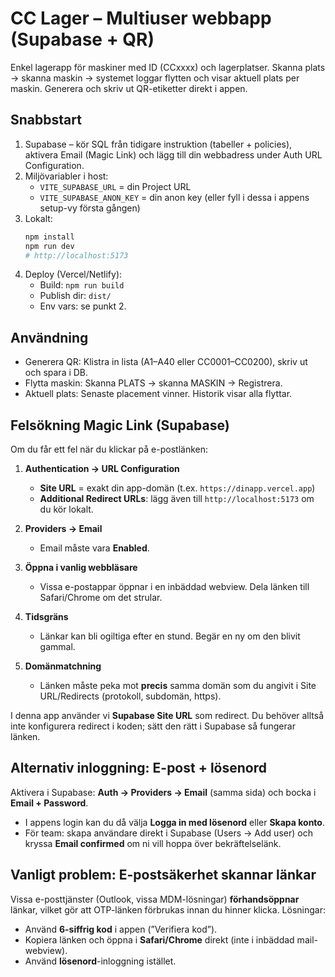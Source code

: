 # CC Lager – Multiuser webbapp (Supabase + QR)

Enkel lagerapp för maskiner med ID (CCxxxx) och lagerplatser. Skanna plats → skanna maskin → systemet loggar flytten och visar aktuell plats per maskin. Generera och skriv ut QR-etiketter direkt i appen.

## Snabbstart

1. Supabase – kör SQL från tidigare instruktion (tabeller + policies), aktivera Email (Magic Link) och lägg till din webbadress under Auth URL Configuration.
2. Miljövariabler i host:
   - `VITE_SUPABASE_URL` = din Project URL
   - `VITE_SUPABASE_ANON_KEY` = din anon key
   (eller fyll i dessa i appens setup-vy första gången)
3. Lokalt:
   ```bash
   npm install
   npm run dev
   # http://localhost:5173
   ```
4. Deploy (Vercel/Netlify):
   - Build: `npm run build`
   - Publish dir: `dist/`
   - Env vars: se punkt 2.

## Användning
- Generera QR: Klistra in lista (A1–A40 eller CC0001–CC0200), skriv ut och spara i DB.
- Flytta maskin: Skanna PLATS → skanna MASKIN → Registrera.
- Aktuell plats: Senaste placement vinner. Historik visar alla flyttar.

## Felsökning Magic Link (Supabase)
Om du får ett fel när du klickar på e-postlänken:

1. **Authentication → URL Configuration**
   - **Site URL** = exakt din app-domän (t.ex. `https://dinapp.vercel.app`)
   - **Additional Redirect URLs**: lägg även till `http://localhost:5173` om du kör lokalt.

2. **Providers → Email**
   - Email måste vara **Enabled**.

3. **Öppna i vanlig webbläsare**
   - Vissa e-postappar öppnar i en inbäddad webview. Dela länken till Safari/Chrome om det strular.

4. **Tidsgräns**
   - Länkar kan bli ogiltiga efter en stund. Begär en ny om den blivit gammal.

5. **Domänmatchning**
   - Länken måste peka mot **precis** samma domän som du angivit i Site URL/Redirects (protokoll, subdomän, https).

I denna app använder vi **Supabase Site URL** som redirect. Du behöver alltså inte konfigurera redirect i koden; sätt den rätt i Supabase så fungerar länken.


## Alternativ inloggning: E-post + lösenord
Aktivera i Supabase: **Auth → Providers → Email** (samma sida) och bocka i **Email + Password**.
- I appens login kan du då välja **Logga in med lösenord** eller **Skapa konto**.
- För team: skapa användare direkt i Supabase (Users → Add user) och kryssa **Email confirmed** om ni vill hoppa över bekräftelselänk.

## Vanligt problem: E-postsäkerhet skannar länkar
Vissa e-posttjänster (Outlook, vissa MDM-lösningar) **förhandsöppnar** länkar, vilket gör att OTP-länken förbrukas innan du hinner klicka. Lösningar:
- Använd **6-siffrig kod** i appen (”Verifiera kod”).
- Kopiera länken och öppna i **Safari/Chrome** direkt (inte i inbäddad mail-webview).
- Använd **lösenord**-inloggning istället.

